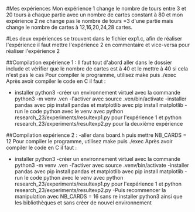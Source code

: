 #Mes expériences 
Mon expérience 1 change le nombre de tours entre 3 et 20 tours à chaque partie avec un nombre de cartes constant à 80 et mon expérience 2 ne change pas le nombre de tours =3 d'une partie mais change le nombre de cartes à 12,16,20,24,28 cartes.

#Les deux expériences se trouvent dans le fichier exp1.c, afin de réaliser l'expérience il faut mettre l'expérience 2 en commentaire et vice-versa pour réaliser l'expérience 2

##Compilation expérience 1 :
Il faut tout d'abord aller dans le dossier include et vérifier que le nombre de cartes est à 40 et le mettre à 40 si cela n'est pas le cas 
Pour compiler le programme, utilisez make puis ./exec 
Après avoir compiler le code en C il faut :
- installer python3
-créer un environnement virtuel avec la commande python3 -m venv .ven
-l'activer avec source .ven/bin/activate
-installer pandas avec pip install pandas et matplotlib avec pip install matplotlib
-run le code python avec le venv avec python research_23/experiments/resultexp1.py pour l'expérience 1 et python research_23/experiments/resultexp2.py pour la deuxième expérience

##Compilation expérience 2 : 
-aller dans board.h puis mettre NB_CARDS = 12
Pour compiler le programme, utilisez make puis ./exec 
Après avoir compiler le code en C il faut :
- installer python3
-créer un environnement virtuel avec la commande python3 -m venv .ven
-l'activer avec source .venv/bin/activate
-installer pandas avec pip install pandas et matplotlib avec pip install matplotlib
-run le code python avec le venv avec python research_23/experiments/resultexp1.py pour l'expérience 1 et python research_23/experiments/resultexp2.py
-Puis recommencer la manipulation avec NB_CARDS = 16 sans re installer python3 ainsi que les bibliothèques et sans créer de nouvel environnement 